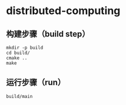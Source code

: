 # distributed-computing

## 构建步骤（build step）
```shell
mkdir -p build
cd build/
cmake .. 
make
```

## 运行步骤（run）
```shell
build/main
```